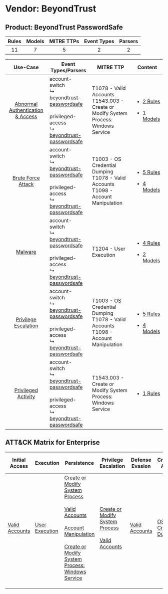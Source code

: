 Vendor: BeyondTrust
===================
Product: BeyondTrust PasswordSafe
---------------------------------
| Rules | Models | MITRE TTPs | Event Types | Parsers |
|:-----:|:------:|:----------:|:-----------:|:-------:|
|  11   |   7    |     5      |      2      |    2    |

|                                           Use-Case                                           | Event Types/Parsers                                                                                                                                                                                                   | MITRE TTP                                                                                   | Content                                                                                                                                          |
|:--------------------------------------------------------------------------------------------:| --------------------------------------------------------------------------------------------------------------------------------------------------------------------------------------------------------------------- | ------------------------------------------------------------------------------------------- | ------------------------------------------------------------------------------------------------------------------------------------------------ |
| [Abnormal Authentication & Access](../../../UseCases/uc_abnormal_authentication_&_access.md) |  account-switch<br> ↳ [beyondtrust-passwordsafe](Parsers/parserContent_beyondtrust-passwordsafe.md)<br><br> privileged-access<br> ↳ [beyondtrust-passwordsafe](Parsers/parserContent_beyondtrust-passwordsafe.md)<br> | T1078 - Valid Accounts<br>T1543.003 - Create or Modify System Process: Windows Service<br>  | [<ul><li>2 Rules</li></ul><ul><li>1 Models</li></ul>](Rules_Models/r_m_beyondtrust_beyondtrust_passwordsafe_Abnormal_Authentication_&_Access.md) |
|               [Brute Force Attack](../../../UseCases/uc_brute_force_attack.md)               |  account-switch<br> ↳ [beyondtrust-passwordsafe](Parsers/parserContent_beyondtrust-passwordsafe.md)<br><br> privileged-access<br> ↳ [beyondtrust-passwordsafe](Parsers/parserContent_beyondtrust-passwordsafe.md)<br> | T1003 - OS Credential Dumping<br>T1078 - Valid Accounts<br>T1098 - Account Manipulation<br> | [<ul><li>5 Rules</li></ul><ul><li>4 Models</li></ul>](Rules_Models/r_m_beyondtrust_beyondtrust_passwordsafe_Brute_Force_Attack.md)               |
|                          [Malware](../../../UseCases/uc_malware.md)                          |  account-switch<br> ↳ [beyondtrust-passwordsafe](Parsers/parserContent_beyondtrust-passwordsafe.md)<br><br> privileged-access<br> ↳ [beyondtrust-passwordsafe](Parsers/parserContent_beyondtrust-passwordsafe.md)<br> | T1204 - User Execution<br>                                                                  | [<ul><li>4 Rules</li></ul><ul><li>2 Models</li></ul>](Rules_Models/r_m_beyondtrust_beyondtrust_passwordsafe_Malware.md)                          |
|             [Privilege Escalation](../../../UseCases/uc_privilege_escalation.md)             |  account-switch<br> ↳ [beyondtrust-passwordsafe](Parsers/parserContent_beyondtrust-passwordsafe.md)<br><br> privileged-access<br> ↳ [beyondtrust-passwordsafe](Parsers/parserContent_beyondtrust-passwordsafe.md)<br> | T1003 - OS Credential Dumping<br>T1078 - Valid Accounts<br>T1098 - Account Manipulation<br> | [<ul><li>5 Rules</li></ul><ul><li>4 Models</li></ul>](Rules_Models/r_m_beyondtrust_beyondtrust_passwordsafe_Privilege_Escalation.md)             |
|              [Privileged Activity](../../../UseCases/uc_privileged_activity.md)              |  account-switch<br> ↳ [beyondtrust-passwordsafe](Parsers/parserContent_beyondtrust-passwordsafe.md)<br><br> privileged-access<br> ↳ [beyondtrust-passwordsafe](Parsers/parserContent_beyondtrust-passwordsafe.md)<br> | T1543.003 - Create or Modify System Process: Windows Service<br>                            | [<ul><li>1 Rules</li></ul>](Rules_Models/r_m_beyondtrust_beyondtrust_passwordsafe_Privileged_Activity.md)                                        |

ATT&CK Matrix for Enterprise
----------------------------
| Initial Access                                                      | Execution                                                           | Persistence                                                                                                                                                                                                                                                                                                                               | Privilege Escalation                                                                                                                                    | Defense Evasion                                                     | Credential Access                                                          | Discovery | Lateral Movement | Collection | Command and Control | Exfiltration | Impact |
| ------------------------------------------------------------------- | ------------------------------------------------------------------- | ----------------------------------------------------------------------------------------------------------------------------------------------------------------------------------------------------------------------------------------------------------------------------------------------------------------------------------------- | ------------------------------------------------------------------------------------------------------------------------------------------------------- | ------------------------------------------------------------------- | -------------------------------------------------------------------------- | --------- | ---------------- | ---------- | ------------------- | ------------ | ------ |
| [Valid Accounts](https://attack.mitre.org/techniques/T1078)<br><br> | [User Execution](https://attack.mitre.org/techniques/T1204)<br><br> | [Create or Modify System Process](https://attack.mitre.org/techniques/T1543)<br><br>[Valid Accounts](https://attack.mitre.org/techniques/T1078)<br><br>[Account Manipulation](https://attack.mitre.org/techniques/T1098)<br><br>[Create or Modify System Process: Windows Service](https://attack.mitre.org/techniques/T1543/003)<br><br> | [Create or Modify System Process](https://attack.mitre.org/techniques/T1543)<br><br>[Valid Accounts](https://attack.mitre.org/techniques/T1078)<br><br> | [Valid Accounts](https://attack.mitre.org/techniques/T1078)<br><br> | [OS Credential Dumping](https://attack.mitre.org/techniques/T1003)<br><br> |           |                  |            |                     |              |        |